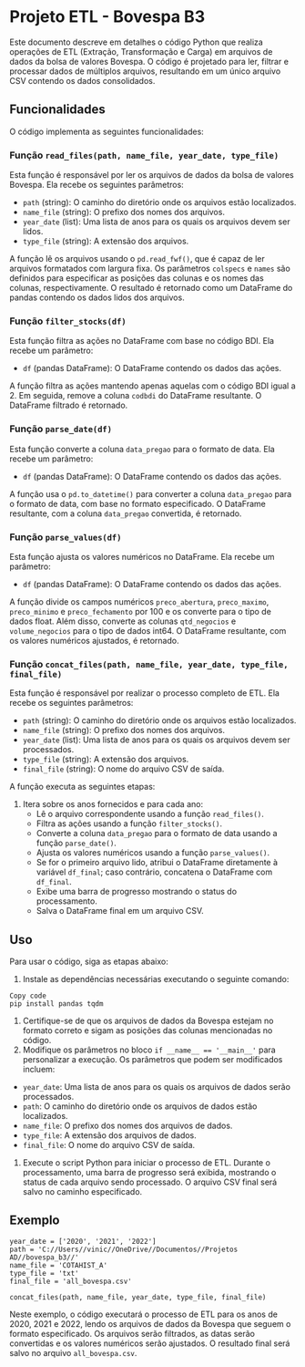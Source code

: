 # Projeto ETL - Bovespa B3

Este documento descreve em detalhes o código Python que realiza operações de ETL (Extração, Transformação e Carga) em arquivos de dados da bolsa de valores Bovespa. O código é projetado para ler, filtrar e processar dados de múltiplos arquivos, resultando em um único arquivo CSV contendo os dados consolidados. 

## Funcionalidades

O código implementa as seguintes funcionalidades:

### Função `read_files(path, name_file, year_date, type_file)`

Esta função é responsável por ler os arquivos de dados da bolsa de valores Bovespa. Ela recebe os seguintes parâmetros:

- `path` (string): O caminho do diretório onde os arquivos estão localizados.
- `name_file` (string): O prefixo dos nomes dos arquivos.
- `year_date` (list): Uma lista de anos para os quais os arquivos devem ser lidos.
- `type_file` (string): A extensão dos arquivos.

A função lê os arquivos usando o `pd.read_fwf()`, que é capaz de ler arquivos formatados com largura fixa. Os parâmetros `colspecs` e `names` são definidos para especificar as posições das colunas e os nomes das colunas, respectivamente. O resultado é retornado como um DataFrame do pandas contendo os dados lidos dos arquivos.

### Função `filter_stocks(df)`

Esta função filtra as ações no DataFrame com base no código BDI. Ela recebe um parâmetro:

- `df` (pandas DataFrame): O DataFrame contendo os dados das ações.

A função filtra as ações mantendo apenas aquelas com o código BDI igual a 2. Em seguida, remove a coluna `codbdi` do DataFrame resultante. O DataFrame filtrado é retornado.

### Função `parse_date(df)`

Esta função converte a coluna `data_pregao` para o formato de data. Ela recebe um parâmetro:

- `df` (pandas DataFrame): O DataFrame contendo os dados das ações.

A função usa o `pd.to_datetime()` para converter a coluna `data_pregao` para o formato de data, com base no formato especificado. O DataFrame resultante, com a coluna `data_pregao` convertida, é retornado.

### Função `parse_values(df)`

Esta função ajusta os valores numéricos no DataFrame. Ela recebe um parâmetro:

- `df` (pandas DataFrame): O DataFrame contendo os dados das ações.

A função divide os campos numéricos `preco_abertura`, `preco_maximo`, `preco_minimo` e `preco_fechamento` por 100 e os converte para o tipo de dados float. Além disso, converte as colunas `qtd_negocios` e `volume_negocios` para o tipo de dados int64. O DataFrame resultante, com os valores numéricos ajustados, é retornado.

### Função `concat_files(path, name_file, year_date, type_file, final_file)`

Esta função é responsável por realizar o processo completo de ETL. Ela recebe os seguintes parâmetros:

- `path` (string): O caminho do diretório onde os arquivos estão localizados.
- `name_file` (string): O prefixo dos nomes dos arquivos.
- `year_date` (list): Uma lista de anos para os quais os arquivos devem ser processados.
- `type_file` (string): A extensão dos arquivos.
- `final_file` (string): O nome do arquivo CSV de saída.

A função executa as seguintes etapas:

1. Itera sobre os anos fornecidos e para cada ano:
   - Lê o arquivo correspondente usando a função `read_files()`.
   - Filtra as ações usando a função `filter_stocks()`.
   - Converte a coluna `data_pregao` para o formato de data usando a função `parse_date()`.
   - Ajusta os valores numéricos usando a função `parse_values()`.
   - Se for o primeiro arquivo lido, atribui o DataFrame diretamente à variável `df_final`; caso contrário, concatena o DataFrame com `df_final`.
   - Exibe uma barra de progresso mostrando o status do processamento.
   - Salva o DataFrame final em um arquivo CSV.

## Uso

Para usar o código, siga as etapas abaixo:

1. Instale as dependências necessárias executando o seguinte comando:

```
Copy code
pip install pandas tqdm
```

1. Certifique-se de que os arquivos de dados da Bovespa estejam no formato correto e sigam as posições das colunas mencionadas no código.
2. Modifique os parâmetros no bloco `if __name__ == '__main__'` para personalizar a execução. Os parâmetros que podem ser modificados incluem:

- `year_date`: Uma lista de anos para os quais os arquivos de dados serão processados.
- `path`: O caminho do diretório onde os arquivos de dados estão localizados.
- `name_file`: O prefixo dos nomes dos arquivos de dados.
- `type_file`: A extensão dos arquivos de dados.
- `final_file`: O nome do arquivo CSV de saída.

1. Execute o script Python para iniciar o processo de ETL. Durante o processamento, uma barra de progresso será exibida, mostrando o status de cada arquivo sendo processado. O arquivo CSV final será salvo no caminho especificado.

## Exemplo

```
year_date = ['2020', '2021', '2022']
path = 'C://Users//vinic//OneDrive//Documentos//Projetos AD//bovespa_b3//'
name_file = 'COTAHIST_A'
type_file = 'txt'
final_file = 'all_bovespa.csv'

concat_files(path, name_file, year_date, type_file, final_file)
```

Neste exemplo, o código executará o processo de ETL para os anos de 2020, 2021 e 2022, lendo os arquivos de dados da Bovespa que seguem o formato especificado. Os arquivos serão filtrados, as datas serão convertidas e os valores numéricos serão ajustados. O resultado final será salvo no arquivo `all_bovespa.csv`.